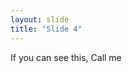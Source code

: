 ```yaml
---
layout: slide
title: "Slide 4"
---
```

<link rel="stylesheet" href="dist/theme/black.css">

If you can see this, Call me
